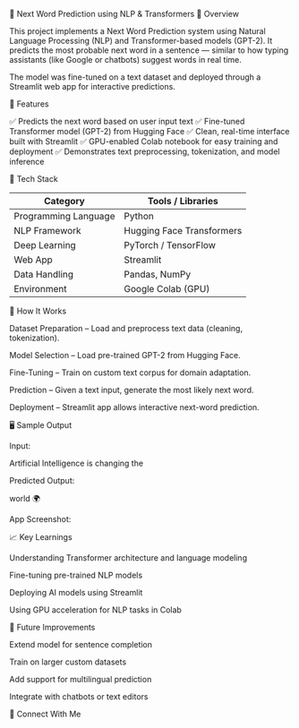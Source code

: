 
🧠 Next Word Prediction using NLP & Transformers
📌 Overview

This project implements a Next Word Prediction system using Natural Language Processing (NLP) and Transformer-based models (GPT-2).
It predicts the most probable next word in a sentence — similar to how typing assistants (like Google or chatbots) suggest words in real time.

The model was fine-tuned on a text dataset and deployed through a Streamlit web app for interactive predictions.

🚀 Features

✅ Predicts the next word based on user input text
✅ Fine-tuned Transformer model (GPT-2) from Hugging Face
✅ Clean, real-time interface built with Streamlit
✅ GPU-enabled Colab notebook for easy training and deployment
✅ Demonstrates text preprocessing, tokenization, and model inference


🧩 Tech Stack

| Category             | Tools / Libraries         |
| -------------------- | ------------------------- |
| Programming Language | Python                    |
| NLP Framework        | Hugging Face Transformers |
| Deep Learning        | PyTorch / TensorFlow      |
| Web App              | Streamlit                 |
| Data Handling        | Pandas, NumPy             |
| Environment          | Google Colab (GPU)        |



🧠 How It Works

Dataset Preparation – Load and preprocess text data (cleaning, tokenization).

Model Selection – Load pre-trained GPT-2 from Hugging Face.

Fine-Tuning – Train on custom text corpus for domain adaptation.

Prediction – Given a text input, generate the most likely next word.

Deployment – Streamlit app allows interactive next-word prediction.

🖥️ Sample Output

Input:

Artificial Intelligence is changing the

Predicted Output:

world 🌍

App Screenshot:


📈 Key Learnings

Understanding Transformer architecture and language modeling

Fine-tuning pre-trained NLP models

Deploying AI models using Streamlit

Using GPU acceleration for NLP tasks in Colab

🔮 Future Improvements

Extend model for sentence completion

Train on larger custom datasets

Add support for multilingual prediction

Integrate with chatbots or text editors

🤝 Connect With Me
